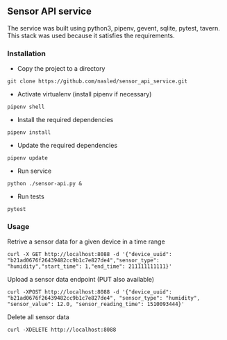 
## Sensor API service

The service was built using python3, pipenv, gevent, sqlite, pytest, tavern. This stack was used because it satisfies the requirements.


### Installation

* Copy the project to a directory
```
git clone https://github.com/nasled/sensor_api_service.git
```
* Activate virtualenv (install pipenv if necessary)
```
pipenv shell
```
* Install the required dependencies
```
pipenv install 
```
* Update the required dependencies
```
pipenv update
```
* Run service
```
python ./sensor-api.py &
```
* Run tests
```
pytest
```

### Usage

Retrive a sensor data for a given device in a time range 
```
curl -X GET http://localhost:8088 -d '{"device_uuid": "b21ad0676f26439482cc9b1c7e827de4","sensor_type": "humidity","start_time": 1,"end_time": 211111111111}'
```

Upload a sensor data endpoint (PUT also available)
```
curl -XPOST http://localhost:8088 -d '{"device_uuid": "b21ad0676f26439482cc9b1c7e827de4", "sensor_type": "humidity", "sensor_value": 12.0, "sensor_reading_time": 1510093444}'
```

Delete all sensor data
```
curl -XDELETE http://localhost:8088
```
